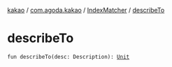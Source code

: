 [kakao](../../index.md) / [com.agoda.kakao](../index.md) / [IndexMatcher](index.md) / [describeTo](.)

# describeTo

`fun describeTo(desc: Description): `[`Unit`](https://kotlinlang.org/api/latest/jvm/stdlib/kotlin/-unit/index.html)